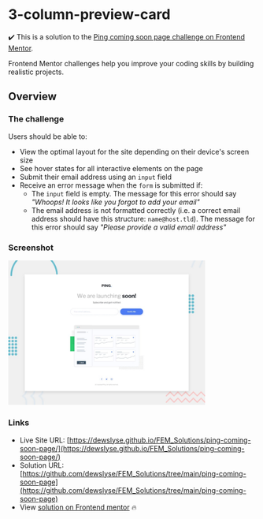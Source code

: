 # 3-column-preview-card

:heavy_check_mark: This is a solution to the [Ping coming soon page challenge on Frontend Mentor](https://www.frontendmentor.io/challenges/ping-single-column-coming-soon-page-5cadd051fec04111f7b848da). 

Frontend Mentor challenges help you improve your coding skills by building realistic projects.

## Overview

### The challenge

Users should be able to:

- View the optimal layout for the site depending on their device's screen size
- See hover states for all interactive elements on the page
- Submit their email address using an `input` field
- Receive an error message when the `form` is submitted if:
	- The `input` field is empty. The message for this error should say *"Whoops! It looks like you forgot to add your email"*
	- The email address is not formatted correctly (i.e. a correct email address should have this structure: `name@host.tld`). The message for this error should say *"Please provide a valid email address"*


### Screenshot

<img src="./design/desktop-preview.jpg" alt="screenshot" width="400"/>
  
### Links

- Live Site URL: [https://dewslyse.github.io/FEM_Solutions/ping-coming-soon-page/](https://dewslyse.github.io/FEM_Solutions/ping-coming-soon-page/)
- Solution URL: [https://github.com/dewslyse/FEM_Solutions/tree/main/ping-coming-soon-page](https://github.com/dewslyse/FEM_Solutions/tree/main/ping-coming-soon-page)
- View [solution on Frontend mentor]() :fire:
